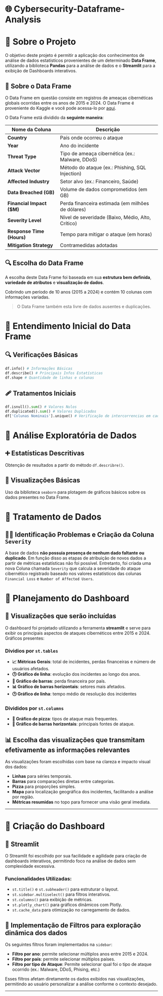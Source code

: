 # 🌐 Cybersecurity-Dataframe-Analysis

# 🚀 Sobre o Projeto
O objetivo deste projeto é permitir a aplicação dos conhecimentos de análise de dados estatísticos provenientes de um determinado **Data Frame**, utilizando a biblioteca **Pandas** para a análise de dados e o **Streamlit** para a exibição de Dashboards interativos.

## 📂 Sobre o Data Frame
O Data Frame em questão consiste em registros de ameaças cibernéticas globais ocorridas entre os anos de 2015 e 2024. O Data Frame é proveniente do Kaggle e você pode acessa-lo por [aqui](https://www.kaggle.com/datasets/atharvasoundankar/global-cybersecurity-threats-2015-2024).

O Data Frame está dividido da **seguinte maneira**:

| Nome da Coluna            | Descrição                                         |
| ------------------------- | ------------------------------------------------- |
| **Country**               | País onde ocorreu o ataque                        |
| **Year**                  | Ano do incidente                                  |
| **Threat Type**           | Tipo de ameaça cibernética (ex.: Malware, DDoS)   |
| **Attack Vector**         | Método do ataque (ex.: Phishing, SQL Injection)   |
| **Affected Industry**     | Setor alvo (ex.: Financeiro, Saúde)               |
| **Data Breached (GB)**    | Volume de dados comprometidos (em GB)             |
| **Financial Impact ($M)** | Perda financeira estimada (em milhões de dólares) |
| **Severity Level**        | Nível de severidade (Baixo, Médio, Alto, Crítico) |
| **Response Time (Hours)** | Tempo para mitigar o ataque (em horas)            |
| **Mitigation Strategy**   | Contramedidas adotadas                            |

## 🔍 Escolha do Data Frame
A escolha deste Data Frame foi baseada em sua **estrutura bem definida**, **variedade de atributos** e **visualização de dados**.

Cobrindo um período de 10 anos (2015 a 2024) e contém 10 colunas com informações variadas.

> O Data Frame também esta livre de dados ausentes e duplicações.

# 🧐 Entendimento Inicial do Data Frame
## 🔍 Verificações Básicas
```python
df.info() # Informações Básicas
df.describe() # Principais Infos Estatísticas
df.shape # Quantidade de linhas e colunas
```
## 🩹 Tratamentos Iniciais
```python
df.isnull().sum() # Valores Nulos
df.duplicated().sum() # Valores Duplicados
df['Colunas Nominais'].unique() # Verificação de intercorrencias em cada coluna
```
# 🔬 Análise Exploratória de Dados
## ➕ Estatísticas Descritivas
Obtenção de resultados a partir do método `df.describre()`.
## 👀 Visualizações Básicas
Uso da biblioteca `seaborn` para plotagem de gráficos básicos sobre os dados presentes no Data Frame.

# 🔧 Tratamento de Dados
## 😵‍💫 Identificação Problemas e Criação da Coluna `Severity`
A base de dados **não possuia presença de nenhum dado faltante ou duplicado**.
Em função disso as etapas de atribuição de novos dados a partir de métricas estatísticas não foi possível. Entretanto, foi criada uma nova Coluna chamada `Severity` que calcula a severidade do ataque cibernético registrado baseado nos valores estatísticos das colunas `Financial Loss` e `Number of Affected Users`.

# 🧠 Planejamento do Dashboard

## 🎯 Visualizações que serão incluídas

O dashboard foi projetado utilizando a ferramenta **streamlit** e serve para exibir os principais aspectos de ataques cibernéticos entre 2015 e 2024. Gráficos presentes:

### Dividios por `st.tables`
- **📈 Métricas Gerais**: total de incidentes, perdas financeiras e número de usuários afetados.
- **🕒 Gráfico de linha**: evolução dos incidentes ao longo dos anos.
- **💸 Gráfico de barras**: perda financeira por país.
- **📊 Gráfico de barras horizontais**: setores mais afetados.
- **🕒 Gráfico de linha**: tempo médio de resolução dos incidentes
### Divididos por `st.columns`
- **🦠 Gráfico de pizza**: tipos de ataque mais frequentes.
- **🤖 Gráfico de barras horizontais**: principais fontes de ataque.

## 📊 Escolha das visualizações que transmitam efetivamente as informações relevantes

As visualizações foram escolhidas com base na clareza e impacto visual dos dados:

- **Linhas** para séries temporais.
- **Barras** para comparações diretas entre categorias.
- **Pizza** para proporções simples.
- **Mapa** para localização geográfica dos incidentes, facilitando a análise por região.
- **Métricas resumidas** no topo para fornecer uma visão geral imediata.

---

# 🚀 Criação do Dashboard

## 🧰 Streamlit

O Streamlit foi escolhido por sua facilidade e agilidade para criação de dashboards interativos, permitindo foco na análise de dados sem complexidade excessiva.

### Funcionalidades Utilizadas:

- `st.title()` e `st.subheader()` para estruturar o layout.
- `st.sidebar.multiselect()` para filtros interativos.
- `st.columns()` para exibição de métricas.
- `st.plotly_chart()` para gráficos dinâmicos com Plotly.
- `st.cache_data` para otimização no carregamento de dados.

## 🧪 Implementação de Filtros para exploração dinâmica dos dados

Os seguintes filtros foram implementados na `sidebar`:

- **Filtro por ano**: permite selecionar múltiplos anos entre 2015 e 2024.
- **Filtro por país**: permite selecionar múltiplos países.
- **Filtro por tipo de Ataque**: Permite selecionar qual foi o tipo de ataque ocorrido (ex.: Malware, DDoS, Phising, etc.)

Esses filtros afetam diretamente os dados exibidos nas visualizações, permitindo ao usuário personalizar a análise conforme o contexto desejado.

---

